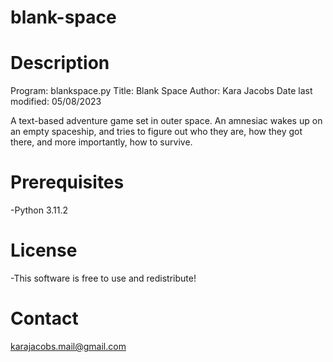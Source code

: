 # blank-space

# Description
Program: blankspace.py
Title: Blank Space
Author: Kara Jacobs
Date last modified: 05/08/2023

A text-based adventure game set in outer space. An amnesiac wakes
up on an empty spaceship, and tries to figure out who they are, how they got there,
and more importantly, how to survive.

# Prerequisites
-Python 3.11.2

# License
-This software is free to use and redistribute!

# Contact
karajacobs.mail@gmail.com
